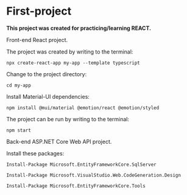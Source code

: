 # First-project

**This project was created for practicing/learning REACT.**

Front-end React project.

The project was created by writing to the terminal: 

`npx create-react-app my-app --template typescript`

Change to the project directory: 

`cd my-app`

Install Material-UI dependencies: 

`npm install @mui/material @emotion/react @emotion/styled`

The project can be run by writing to the terminal:

`npm start`

Back-end ASP.NET Core Web API project.

Install these packages:

`Install-Package Microsoft.EntityFrameworkCore.SqlServer`

`Install-Package Microsoft.VisualStudio.Web.CodeGeneration.Design`

`Install-Package Microsoft.EntityFrameworkCore.Tools`


